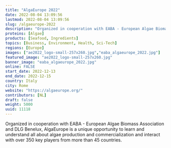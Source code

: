```yaml
---
title: "AlgaEurope 2022"
date: 2022-08-04 13:09:56
lastmod: 2022-08-04 13:09:56
slug: /algaeurope-2022
description: "Organized in cooperation with EABA - European Algae Biomass Association and DLG Benelux, AlgaEurope is a unique opportunity to learn and understand all about algae production and commercialization and interact with over 350 key players from more than 45 countries."
proteins: [Algae]
products: [Seafood, Ingredients]
topics: [Business, Environment, Health, Sci-Tech]
regions: [Europe]
images: ["ae2022_logo-small-257x260.jpg","eaba_algaeurope_2022.jpg"]
featured_image: "ae2022_logo-small-257x260.jpg"
banner_image: "eaba_algaeurope_2022.jpg"
online: FALSE
start_date: 2022-12-13
end_date: 2022-12-15
country: Italy
city: Rome
website: "https://algaeurope.org/"
contributors: [NL]
draft: false
weight: 5000
uuid: 11118
---
```

<p>Organized in cooperation with EABA - European Algae Biomass Association and DLG Benelux, AlgaEurope is a unique opportunity to learn and understand all about algae production and commercialization and interact with over 350 key players from more than 45 countries.</p>
